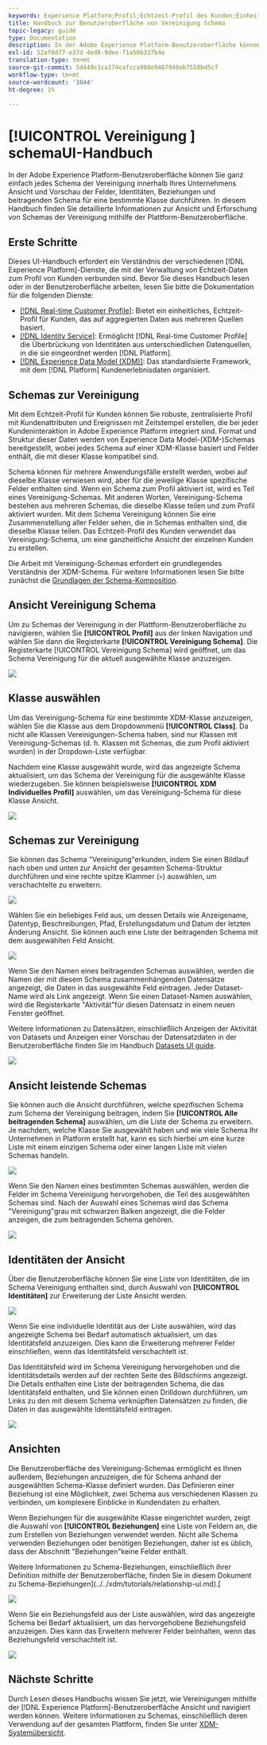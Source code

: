 ```yaml
---
keywords: Experience Platform;Profil;Echtzeit-Profil des Kunden;Einheitliches Profil;Einheitliches Profil;Einheitliches Profil;RTCP;Profil aktivieren;Profil aktivieren;Vereinigung Schema;VEREINIGUNG PROFIL;Vereinigung Profil
title: Handbuch zur Benutzeroberfläche von Vereinigung Schema
topic-legacy: guide
type: Documentation
description: In der Adobe Experience Platform-Benutzeroberfläche können Sie ganz einfach jedes Schema der Vereinigung innerhalb Ihres Unternehmens Ansicht und Vorschau der Felder, Identitäten, Beziehungen und beitragenden Schema für eine bestimmte Klasse durchführen. In diesem Handbuch finden Sie detaillierte Informationen zur Ansicht und Erforschung von Schemas der Vereinigung mithilfe der Plattform-Benutzeroberfläche.
exl-id: 52af0d77-e37d-4ed8-9dee-71a50b337b4e
translation-type: tm+mt
source-git-commit: 5d449c1ca174cafcca988e9487940eb7550bd5cf
workflow-type: tm+mt
source-wordcount: '1044'
ht-degree: 1%

---
```


# [!UICONTROL Vereinigung ] schemaUI-Handbuch

In der Adobe Experience Platform-Benutzeroberfläche können Sie ganz einfach jedes Schema der Vereinigung innerhalb Ihres Unternehmens Ansicht und Vorschau der Felder, Identitäten, Beziehungen und beitragenden Schema für eine bestimmte Klasse durchführen. In diesem Handbuch finden Sie detaillierte Informationen zur Ansicht und Erforschung von Schemas der Vereinigung mithilfe der Plattform-Benutzeroberfläche.

## Erste Schritte

Dieses UI-Handbuch erfordert ein Verständnis der verschiedenen [!DNL Experience Platform]-Dienste, die mit der Verwaltung von Echtzeit-Daten zum Profil von Kunden verbunden sind. Bevor Sie dieses Handbuch lesen oder in der Benutzeroberfläche arbeiten, lesen Sie bitte die Dokumentation für die folgenden Dienste:

* [[!DNL Real-time Customer Profile]](../home.md): Bietet ein einheitliches, Echtzeit-Profil für Kunden, das auf aggregierten Daten aus mehreren Quellen basiert.
* [[!DNL Identity Service]](../../identity-service/home.md): Ermöglicht  [!DNL Real-time Customer Profile] die Überbrückung von Identitäten aus unterschiedlichen Datenquellen, in die sie eingeordnet werden  [!DNL Platform].
* [[!DNL Experience Data Model (XDM)]](../../xdm/home.md): Das standardisierte Framework, mit dem [!DNL Platform] Kundenerlebnisdaten organisiert.

## Schemas zur Vereinigung

Mit dem Echtzeit-Profil für Kunden können Sie robuste, zentralisierte Profil mit Kundenattributen und Ereignissen mit Zeitstempel erstellen, die bei jeder Kundeninteraktion in Adobe Experience Platform integriert sind. Format und Struktur dieser Daten werden von Experience Data Model-(XDM-)Schemas bereitgestellt, wobei jedes Schema auf einer XDM-Klasse basiert und Felder enthält, die mit dieser Klasse kompatibel sind.

Schema können für mehrere Anwendungsfälle erstellt werden, wobei auf dieselbe Klasse verwiesen wird, aber für die jeweilige Klasse spezifische Felder enthalten sind. Wenn ein Schema zum Profil aktiviert ist, wird es Teil eines Vereinigung-Schemas. Mit anderen Worten, Vereinigung-Schema bestehen aus mehreren Schemas, die dieselbe Klasse teilen und zum Profil aktiviert wurden. Mit dem Schema Vereinigung können Sie eine Zusammenstellung aller Felder sehen, die in Schemas enthalten sind, die dieselbe Klasse teilen. Das Echtzeit-Profil des Kunden verwendet das Vereinigung-Schema, um eine ganzheitliche Ansicht der einzelnen Kunden zu erstellen.

Die Arbeit mit Vereinigung-Schemas erfordert ein grundlegendes Verständnis der XDM-Schema. Für weitere Informationen lesen Sie bitte zunächst die [Grundlagen der Schema-Komposition](../../xdm/schema/composition.md).

## Ansicht Vereinigung Schema

Um zu Schemas der Vereinigung in der Plattform-Benutzeroberfläche zu navigieren, wählen Sie **[!UICONTROL Profil]** aus der linken Navigation und wählen Sie dann die Registerkarte **[!UICONTROL Vereinigung Schema]**. Die Registerkarte [!UICONTROL Vereinigung Schema] wird geöffnet, um das Schema Vereinigung für die aktuell ausgewählte Klasse anzuzeigen.

![](../images/union-schema/union-schema-landing.png)

## Klasse auswählen

Um das Vereinigung-Schema für eine bestimmte XDM-Klasse anzuzeigen, wählen Sie die Klasse aus dem Dropdownmenü **[!UICONTROL Class]**. Da nicht alle Klassen Vereinigungen-Schema haben, sind nur Klassen mit Vereinigung-Schemas (d. h. Klassen mit Schemas, die zum Profil aktiviert wurden) in der Dropdown-Liste verfügbar.

Nachdem eine Klasse ausgewählt wurde, wird das angezeigte Schema aktualisiert, um das Schema der Vereinigung für die ausgewählte Klasse wiederzugeben. Sie können beispielsweise **[!UICONTROL XDM Individuelles Profil]** auswählen, um das Vereinigung-Schema für diese Klasse Ansicht.

![](../images/union-schema/union-schema-class.png)

## Schemas zur Vereinigung

Sie können das Schema &quot;Vereinigung&quot;erkunden, indem Sie einen Bildlauf nach oben und unten zur Ansicht der gesamten Schema-Struktur durchführen und eine rechte spitze Klammer (`>`) auswählen, um verschachtelte  zu erweitern.

![](../images/union-schema/union-schema-explore.png)

Wählen Sie ein beliebiges Feld aus, um dessen Details wie Anzeigename, Datentyp, Beschreibungen, Pfad, Erstellungsdatum und Datum der letzten Änderung Ansicht. Sie können auch eine Liste der beitragenden Schema mit dem ausgewählten Feld Ansicht.

![](../images/union-schema/union-schema-explore-field.png)

Wenn Sie den Namen eines beitragenden Schemas auswählen, werden die Namen der mit diesem Schema zusammenhängenden Datensätze angezeigt, die Daten in das ausgewählte Feld eintragen. Jeder Dataset-Name wird als Link angezeigt. Wenn Sie einen Dataset-Namen auswählen, wird die Registerkarte &quot;Aktivität&quot;für diesen Datensatz in einem neuen Fenster geöffnet.

Weitere Informationen zu Datensätzen, einschließlich Anzeigen der Aktivität von Datasets und Anzeigen einer Vorschau der Datensatzdaten in der Benutzeroberfläche finden Sie im Handbuch [Datasets UI guide](../../catalog/datasets/user-guide.md).

![](../images/union-schema/union-schema-field-datasets.png)

## Ansicht leistende Schemas

Sie können auch die Ansicht durchführen, welche spezifischen Schema zum Schema der Vereinigung beitragen, indem Sie **[!UICONTROL Alle beitragenden Schema]** auswählen, um die Liste der Schema zu erweitern. Je nachdem, welche Klasse Sie ausgewählt haben und wie viele Schema Ihr Unternehmen in Platform erstellt hat, kann es sich hierbei um eine kurze Liste mit einem einzigen Schema oder einer langen Liste mit vielen Schemas handeln.

![](../images/union-schema/union-schema-contributing-schemas.png)

Wenn Sie den Namen eines bestimmten Schemas auswählen, werden die Felder im Schema Vereinigung hervorgehoben, die Teil des ausgewählten Schemas sind. Nach der Auswahl eines Schemas wird das Schema &quot;Vereinigung&quot;grau mit schwarzen Balken angezeigt, die die Felder anzeigen, die zum beitragenden Schema gehören.

![](../images/union-schema/union-schema-select-schema.png)

## Identitäten der Ansicht

Über die Benutzeroberfläche können Sie eine Liste von Identitäten, die im Schema Vereinigung enthalten sind, durch Auswahl von **[!UICONTROL Identitäten]** zur Erweiterung der Liste Ansicht werden.

![](../images/union-schema/union-schema-identities.png)

Wenn Sie eine individuelle Identität aus der Liste auswählen, wird das angezeigte Schema bei Bedarf automatisch aktualisiert, um das Identitätsfeld anzuzeigen. Dies kann die Erweiterung mehrerer Felder einschließen, wenn das Identitätsfeld verschachtelt ist.

Das Identitätsfeld wird im Schema Vereinigung hervorgehoben und die Identitätsdetails werden auf der rechten Seite des Bildschirms angezeigt. Die Details enthalten eine Liste der beitragenden Schema, die das Identitätsfeld enthalten, und Sie können einen Drilldown durchführen, um Links zu den mit diesem Schema verknüpften Datensätzen zu finden, die Daten in das ausgewählte Identitätsfeld eintragen.

![](../images/union-schema/union-schema-select-identity.png)

## Ansichten

Die Benutzeroberfläche des Vereinigung-Schemas ermöglicht es Ihnen außerdem, Beziehungen anzuzeigen, die für Schema anhand der ausgewählten Schema-Klasse definiert wurden. Das Definieren einer Beziehung ist eine Möglichkeit, zwei Schema aus verschiedenen Klassen zu verbinden, um komplexere Einblicke in Kundendaten zu erhalten.

Wenn Beziehungen für die ausgewählte Klasse eingerichtet wurden, zeigt die Auswahl von **[!UICONTROL Beziehungen]** eine Liste von Feldern an, die zum Erstellen von Beziehungen verwendet werden. Nicht alle Schema verwenden Beziehungen oder benötigen Beziehungen, daher ist es üblich, dass der Abschnitt &quot;Beziehungen&quot;keine Felder enthält.

Weitere Informationen zu Schema-Beziehungen, einschließlich ihrer Definition mithilfe der Benutzeroberfläche, finden Sie in diesem Dokument zu Schema-Beziehungen](../../xdm/tutorials/relationship-ui.md).[

![](../images/union-schema/union-schema-relationships.png)

Wenn Sie ein Beziehungsfeld aus der Liste auswählen, wird das angezeigte Schema bei Bedarf aktualisiert, um das hervorgehobene Beziehungsfeld anzuzeigen. Dies kann das Erweitern mehrerer Felder beinhalten, wenn das Beziehungsfeld verschachtelt ist.

![](../images/union-schema/union-schema-select-relationship.png)

## Nächste Schritte

Durch Lesen dieses Handbuchs wissen Sie jetzt, wie Vereinigungen mithilfe der [!DNL Experience Platform]-Benutzeroberfläche Ansicht und navigiert werden können. Weitere Informationen zu Schemas, einschließlich deren Verwendung auf der gesamten Plattform, finden Sie unter [XDM-Systemübersicht](../../xdm/home.md).
